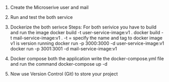 1. Create the Microserive user and mail
2. Run and test the both service
3. Dockerize the both serivce
    Steps:
        For both serivice you have to build and run the image 
        docker build -t user-service-image:v1 .
        docker build -t mail-service-image:v1 .
            -t = specify the name and tag to docker image
            v1 is version 
        running
        docker run -p 3000:3000 -d user-service-image:v1
        docker run -p 3001:3001 -d mail-service-image:v1
4. Docker compose both the application
    write the docker-compose.yml file and run the command
        docker-compose up -d

4. Now use Version Control (Git) to store your project 



